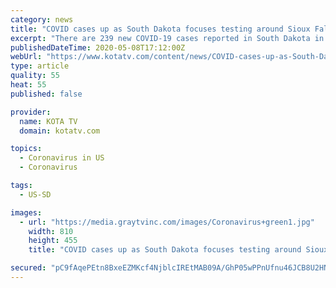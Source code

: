 ```yaml
---
category: news
title: "COVID cases up as South Dakota focuses testing around Sioux Falls"
excerpt: "There are 239 new COVID-19 cases reported in South Dakota in the last day but it is not a spike; rather an expected outcome."
publishedDateTime: 2020-05-08T17:12:00Z
webUrl: "https://www.kotatv.com/content/news/COVID-cases-up-as-South-Dakota-focuses-testing-around-Sioux-Falls-570309681.html"
type: article
quality: 55
heat: 55
published: false

provider:
  name: KOTA TV
  domain: kotatv.com

topics:
  - Coronavirus in US
  - Coronavirus

tags:
  - US-SD

images:
  - url: "https://media.graytvinc.com/images/Coronavirus+green1.jpg"
    width: 810
    height: 455
    title: "COVID cases up as South Dakota focuses testing around Sioux Falls"

secured: "pC9fAqePEtn8BxeEZMKcf4NjblcIREtMAB09A/GhP05wPPnUfnu46JCB8U2HNSl4sT43j/uUPX5Heky0dEHr4EVwcWgr9BaZ33V1iGFa0PsvsXksrHgvbro41CKNuami5rybETtiA0nPg7GeDnOJcWZ8rFuF530bN7K1VnBH3xB8n6YIsdUc2zOGy/sBITly/UR7Cz1mDI9qvncq8elk8tpjiQK1YEXt5XnmCBwKsaORkfIdPv0gkas/a8rMB+zR7tSU6yLNxcxmcujuM4nGKqF6cOkb8LPkYkfKyrxniZ3TY7pb5kJoOhnL12qOtERBmYKQbcf2st4vNHWEhYCKEUsgaFvFFeBaljLTlha09YjbTBRBhHg8tFul4JCp6qA93CM+b9CCFab/0vi84jyQCrbcifAfQ1g6JYQs4PCEfKrAgGx8LW5ZEJK6ADvhKvY34J8QzKPKgBxig9cQ4xMoUmItG8PSow28KsdV1F6/uuQ=;BtB6m2KxUqkqJGZC6F0gqg=="
---
```


